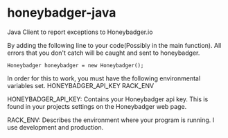 honeybadger-java
================

Java Client to report exceptions to Honeybadger.io

By adding the following line to your code(Possibly in the main function). All errors that you don't catch will be caught and sent to honeybadger.

    Honeybadger honeybadger = new Honeybadger();

In order for this to work, you must have the following environmental variables set.
    HONEYBADGER_API_KEY
    RACK_ENV

HONEYBADGER_API_KEY: Contains your Honeybadger api key. This is found in your projects settings on the Honeybadger web page.

RACK_ENV: Describes the environment where your program is running. I use development and production.